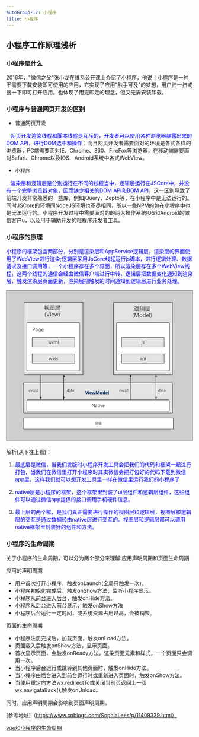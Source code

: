 ```yaml
---
autoGroup-17: 小程序
title: 小程序
---
```


## 小程序工作原理浅析

### 小程序是什么

  2016年，"微信之父"张小龙在维系公开课上介绍了小程序，他说：小程序是一种不需要下载安装即可使用的应用，它实现了应用"触手可及"的梦想，用户扫一扫或搜一下即可打开应用。也体现了用完即走的理念，但又无需安装卸载。

### 小程序与普通网页开发的区别

- 普通网页开发

    <span style="color: blue">网页开发渲染线程和脚本线程是互斥的，开发者可以使用各种浏览器暴露出来的DOM API，进行DOM选中和操作</span>；而且网页开发者需要面对的环境是各式各样的浏览器，PC端需要面对IE、Chrome、360、FireFox等浏览器，在移动端需要面对Safari、Chrome以及IOS、Android系统中各式WebView。

- 小程序

    <span style="color: blue">渲染层和逻辑层是分别运行在不同的线程当中，逻辑层运行在JSCore中，并没有一个完整浏览器对象，因而缺少相关的DOM API和BOM API</span>。这一区别导致了前端开发非常熟悉的一些库，例如jQuery、Zepto等，在小程序中是无法运行的。同时JSCore的环境同NodeJS环境也不尽相同，所以一些NPM的包在小程序中也是无法运行的。小程序开发过程中需要面对的的两大操作系统IOS和Android的微信客户u，以及用于辅助开发的哦程序开发者工具。
    
### 小程序的原理

<span style="color: blue">小程序的框架包含两部分，分别是渲染层和AppService逻辑层，渲染层的界面使用了WebView进行渲染;逻辑层采用JsCore线程运行js脚本，进行逻辑处理、数据请求及接口调用等，一个小程序存在多个界面，所以渲染层存在多个WebView线程，这两个线程的通信会经由微信客户端进行中转，逻辑层把数据变化通知到渲染层，触发渲染层页面更新，渲染层把触发的时间通知到逻辑层进行业务处理。</span>


![小程序原理](./images/1372676-20190825175246071-1950984297.png)

解析(从下往上看)：

1. <span style="color: blue">最底层是微信，当我们发版时小程序开发工具会把我们的代码和框架一起进行打包，当我们在微信里打开小程序时其实微信会把打包好的代码下载到微信app里，这样我们就可以想开发工具里一样在微信里运行我们的小程序了</span>

2. <span style="color: blue">native层是小程序的框架，这个框架里封装了ui层组件和逻辑层组件，这些组件可以通过微信app提供的接口调用手机硬件信息。</span>

3. <span style="color: blue">最上层的两个框，是我们真正需要进行操作的视图层和逻辑层，视图层和逻辑层的交互是通过数据经由native层进行交互的。视图层和逻辑层都可以调用native框架里封装好的组件和方法。</span>

### 小程序的生命周期

关于小程序的生命周期，可以分为两个部分来理解:应用声明周期和页面生命周期

应用的声明周期
 - 用户首次打开小程序，触发onLaunch(全局只触发一次)。
 - 小程序初始化完成后，触发onShow方法，监听小程序显示。
 - 小程序从前台进入后台，触发onHide方法。
 - 小程序从后台进入前台显示，触发onShow方法
 - 小程序后台运行一定时间，或系统资源占用过高，会被销毁。
 
页面的生命周期
 - 小程序注册完成后，加载页面，触发onLoad方法。
 - 页面载入后触发onShow方法，显示页面。
 - 首次显示页面，会触发onReady方法，渲染页面元素和样式，一个页面只会调用一次。
 - 当小程序后台运行或跳转到其他页面时，触发onHide方法。
 - 当小程序由后台进入到前台运行时或重新进入页面时，触发onShow方法。
 - 当使用重定向方法wx.redirectTo或关闭当前页返回上一页wx.navigataBack(),触发onUnload。
 
同时，应用声明周期会影响到页面声明周期。

[参考地址]（https://www.cnblogs.com/SophiaLees/p/11409339.html）

[vue和小程序的生命周期](https://blog.csdn.net/Mrzhouzh/article/details/115250893)